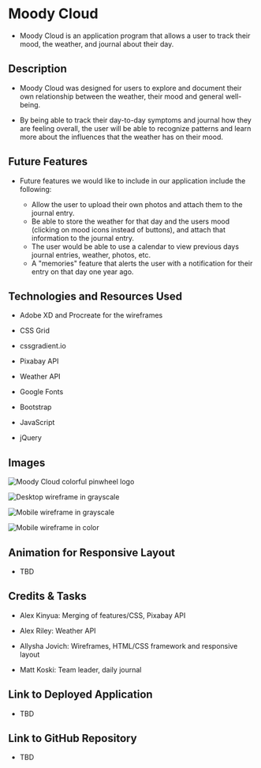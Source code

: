 # Moody Cloud

* Moody Cloud is an application program that allows a user to track their mood, the weather, and journal about their day. 


## Description

* Moody Cloud was designed for users to explore and document their own relationship between the weather, their mood and general well-being. 

* By being able to track their day-to-day symptoms and journal how they are feeling overall, the user will be able to recognize patterns and learn more about the influences that the weather has on their mood. 


## Future Features

* Future features we would like to include in our application include the following:

    * Allow the user to upload their own photos and attach them to the journal entry.
    * Be able to store the weather for that day and the users mood (clicking on mood icons instead of buttons), and attach that information to the journal entry.
    * The user would be able to use a calendar to view previous days journal entries, weather, photos, etc. 
    * A "memories" feature that alerts the user with a notification for their entry on that day one year ago. 


## Technologies and Resources Used

* Adobe XD and Procreate for the wireframes

* CSS Grid

* cssgradient.io

* Pixabay API
 
* Weather API

* Google Fonts

* Bootstrap

* JavaScript

* jQuery


## Images

![Moody Cloud colorful pinwheel logo](assets/images/MoodyCloudLogo.png)

![Desktop wireframe in grayscale](assets/images/Wireframe-Desktop-Grayscale.png)

![Mobile wireframe in grayscale](assets/images/Wireframe-Mobile-Grayscale.png)

![Mobile wireframe in color](assets/images/Wireframe-Mobile-Color.png)


## Animation for Responsive Layout

* TBD


## Credits & Tasks

* Alex Kinyua: Merging of features/CSS, Pixabay API

* Alex Riley: Weather API

* Allysha Jovich: Wireframes, HTML/CSS framework and responsive layout

* Matt Koski: Team leader, daily journal


## Link to Deployed Application 

* TBD


## Link to GitHub Repository

* TBD